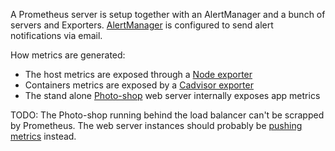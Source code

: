 A Prometheus server is setup together with an AlertManager and a bunch of servers and Exporters.
[AlertManager](https://prometheus.io/docs/alerting/latest/alertmanager/) is configured to send alert notifications via email.

How metrics are generated:
 - The host metrics are exposed through a [Node exporter](https://github.com/prometheus/node_exporter)
 - Containers metrics are exposed by a [Cadvisor exporter](https://github.com/google/cadvisor)
 - The stand alone [Photo-shop](https://github.com/awoisoak/photo-shop) web server internally exposes app metrics 
  
  TODO: The Photo-shop running behind the load balancer can't be scrapped by Prometheus. The web server instances should probably be [pushing metrics](https://prometheus.io/docs/instrumenting/pushing/) instead. 

